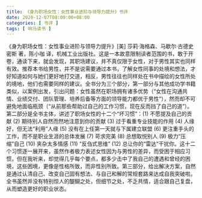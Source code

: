 ```yaml
---
title: 《身为职场女性：女性事业进阶与领导力提升》书评
date: 2020-12-07T08:00:00+08:00
categories: [ 书评 ]
tags: [ 响马读书 ]
---
```


《身为职场女性：女性事业进阶与领导力提升》[美] 莎莉·海格森、马歇尔·古德史密斯 著，陈小咖 译，机械工业出版社。这是一本故意限制读者范围的书，敢于开卷，通读下来，就会发现，其职场建议，并不真仅限于女性，对于男性其实也同样有效。推荐本书给男性，并不是说需要通过本书，了解女性同事的处境和想法，才好知道如何与她们更好地打交道，相反，男性往往也同样处在书中描绘的女性所处的境地，他们也需要同样的建议。全书分为三个部分，第一部分与其他成功学书籍类似，以案例出发，引出问题：女性虽然在职场拥有诸多优势（“女性在沟通共情、业绩交付、团队管理、培养后备等方面的领导能力都优于男性”），然而却不可避免地面临瓶颈（“从前那些帮助过自己的工作习惯，现在反而挡了自己的道”）。第二部分是全书主体，讲述了职场女性的十二个“坏习惯”：(1) 不愿提及自己的贡献 (2) 期待别人自然而然地注意到你的贡献 (3) 过于看重专业技能的作用 (4) 人缘好，但无法“利用”人缘 (5) 没有在上任第一天就与下属建立联盟 (6) 更注重手头的工作，而不是职业生涯的总体发展 (7) 苛求完美 (8) 总想取悦别人 (9) 极力“压缩”自己 (10) 夹杂太多情感 (11) “反刍式思维” (12) 总让你的“雷达”干扰你。这十二个习惯逐一展开来，虽然作者极力表述女性因为与男性的差异，而受困于相应习惯，但在我听来，却觉得几乎每个要点，都多少击中了我自己的遭遇和曾经的困境，这些困境，更像是性格所致，而非性别所致。第三部分，给出解决方案，自然是通过认清自己、改变自己固有想法、与自己和解的常规套路来达成自我突破啦。全书虽然并没有特别惊人的醍醐之处，但细节之处，不乏共情，适合跟自己复盘，从而塑造更好的职业状态。
